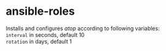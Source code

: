 # ansible-roles

Installs and configures <em>atop</em> according to following variables:<br/>
<code>interval</code> in seconds, default 10<br/>
<code>rotation</code> in days, default 1

